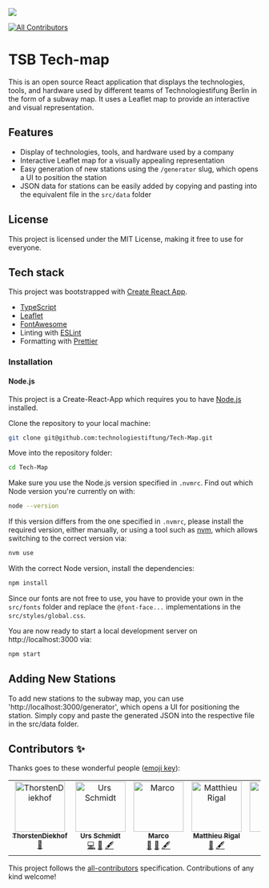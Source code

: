 ![](https://img.shields.io/badge/Built%20with%20%E2%9D%A4%EF%B8%8F-at%20Technologiestiftung%20Berlin-blue)
<!-- ALL-CONTRIBUTORS-BADGE:START - Do not remove or modify this section -->
[![All Contributors](https://img.shields.io/badge/all_contributors-5-orange.svg?style=flat-square)](#contributors-)
<!-- ALL-CONTRIBUTORS-BADGE:END -->

# TSB Tech-map

This is an open source React application that displays the technologies, tools, and hardware used by different teams of Technologiestifung Berlin in the form of a subway map. It uses a Leaflet map to provide an interactive and visual representation.

## Features

- Display of technologies, tools, and hardware used by a company
- Interactive Leaflet map for a visually appealing representation
- Easy generation of new stations using the `/generator` slug, which opens a UI to position the station
- JSON data for stations can be easily added by copying and pasting into the equivalent file in the `src/data` folder

## License

This project is licensed under the MIT License, making it free to use for everyone.

## Tech stack

This project was bootstrapped with [Create React App](https://github.com/facebook/create-react-app).

- [TypeScript](https://www.typescriptlang.org/)
- [Leaflet](https://leafletjs.com/)
- [FontAwesome](https://fontawesome.com/)
- Linting with [ESLint](https://eslint.org/)
- Formatting with [Prettier](https://prettier.io/)

### Installation

#### Node.js

This project is a Create-React-App which requires you to have [Node.js](https://nodejs.org/en/) installed.

Clone the repository to your local machine:

```bash
git clone git@github.com:technologiestiftung/Tech-Map.git
```

Move into the repository folder:

```bash
cd Tech-Map
```

Make sure you use the Node.js version specified in `.nvmrc`. Find out which Node version you're currently on with:

```bash
node --version
```

If this version differs from the one specified in `.nvmrc`, please install the required version, either manually, or using a tool such as [nvm](https://github.com/nvm-sh/nvm), which allows switching to the correct version via:

```bash
nvm use
```

With the correct Node version, install the dependencies:

```bash
npm install
```

Since our fonts are not free to use, you have to provide your own in the `src/fonts` folder and replace the `@font-face...` implementations in the `src/styles/global.css`.

You are now ready to start a local development server on http://localhost:3000 via:

```bash
npm start
```

## Adding New Stations
To add new stations to the subway map, you can use 'http://localhost:3000/generator', which opens a UI for positioning the station. Simply copy and paste the generated JSON into the respective file in the src/data folder.

## Contributors ✨

Thanks goes to these wonderful people ([emoji key](https://allcontributors.org/docs/en/emoji-key)):

<!-- ALL-CONTRIBUTORS-LIST:START - Do not remove or modify this section -->
<!-- prettier-ignore-start -->
<!-- markdownlint-disable -->
<table>
  <tbody>
    <tr>
      <td align="center" valign="top" width="14.28%"><a href="https://github.com/ThorstenDiekhof"><img src="https://avatars.githubusercontent.com/u/121924163?v=4?s=100" width="100px;" alt="ThorstenDiekhof"/><br /><sub><b>ThorstenDiekhof</b></sub></a><br /><a href="https://github.com/technologiestiftung/Tech-Map/pulls?q=is%3Apr+reviewed-by%3AThorstenDiekhof" title="Reviewed Pull Requests">👀</a></td>
      <td align="center" valign="top" width="14.28%"><a href="https://github.com/ZenVega"><img src="https://avatars.githubusercontent.com/u/50147356?v=4?s=100" width="100px;" alt="Urs Schmidt"/><br /><sub><b>Urs Schmidt</b></sub></a><br /><a href="https://github.com/technologiestiftung/Tech-Map/commits?author=ZenVega" title="Code">💻</a> <a href="#ideas-ZenVega" title="Ideas, Planning, & Feedback">🤔</a> <a href="#content-ZenVega" title="Content">🖋</a></td>
      <td align="center" valign="top" width="14.28%"><a href="http://marcoka.de"><img src="https://avatars.githubusercontent.com/u/6945881?v=4?s=100" width="100px;" alt="Marco"/><br /><sub><b>Marco</b></sub></a><br /><a href="#design-marcoka2000" title="Design">🎨</a> <a href="#ideas-marcoka2000" title="Ideas, Planning, & Feedback">🤔</a> <a href="#content-marcoka2000" title="Content">🖋</a></td>
      <td align="center" valign="top" width="14.28%"><a href="https://www.technologiestiftung-berlin.de"><img src="https://avatars.githubusercontent.com/u/2190327?v=4?s=100" width="100px;" alt="Matthieu Rigal"/><br /><sub><b>Matthieu Rigal</b></sub></a><br /><a href="#ideas-MRigal" title="Ideas, Planning, & Feedback">🤔</a> <a href="#content-MRigal" title="Content">🖋</a></td>
      <td align="center" valign="top" width="14.28%"><a href="https://github.com/JTaIoT"><img src="https://avatars.githubusercontent.com/u/114985716?v=4?s=100" width="100px;" alt="JTaIoT"/><br /><sub><b>JTaIoT</b></sub></a><br /><a href="#content-JTaIoT" title="Content">🖋</a></td>
    </tr>
  </tbody>
</table>

<!-- markdownlint-restore -->
<!-- prettier-ignore-end -->

<!-- ALL-CONTRIBUTORS-LIST:END -->

This project follows the [all-contributors](https://github.com/all-contributors/all-contributors) specification. Contributions of any kind welcome!

